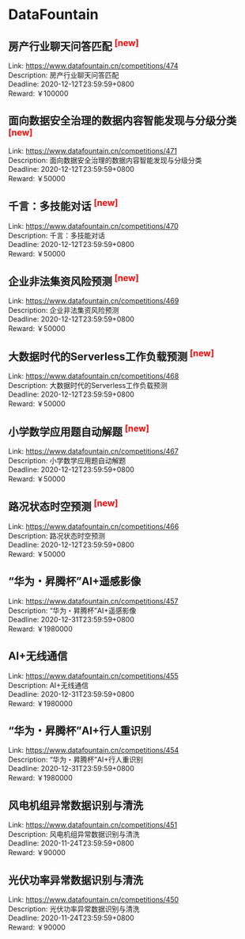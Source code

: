 # DataFountain



## 房产行业聊天问答匹配 <sup style="color:red">[new]<sup>  

Link: https://www.datafountain.cn/competitions/474  
Description: 房产行业聊天问答匹配  
Deadline: 2020-12-12T23:59:59+0800  
Reward: ￥100000  


## 面向数据安全治理的数据内容智能发现与分级分类 <sup style="color:red">[new]<sup>  

Link: https://www.datafountain.cn/competitions/471  
Description: 面向数据安全治理的数据内容智能发现与分级分类  
Deadline: 2020-12-12T23:59:59+0800  
Reward: ￥50000  


## 千言：多技能对话 <sup style="color:red">[new]<sup>  

Link: https://www.datafountain.cn/competitions/470  
Description: 千言：多技能对话  
Deadline: 2020-12-12T23:59:59+0800  
Reward: ￥50000  


## 企业非法集资风险预测 <sup style="color:red">[new]<sup>  

Link: https://www.datafountain.cn/competitions/469  
Description: 企业非法集资风险预测  
Deadline: 2020-12-12T23:59:59+0800  
Reward: ￥50000  


## 大数据时代的Serverless工作负载预测 <sup style="color:red">[new]<sup>  

Link: https://www.datafountain.cn/competitions/468  
Description: 大数据时代的Serverless工作负载预测  
Deadline: 2020-12-12T23:59:59+0800  
Reward: ￥50000  


## 小学数学应用题自动解题 <sup style="color:red">[new]<sup>  

Link: https://www.datafountain.cn/competitions/467  
Description: 小学数学应用题自动解题  
Deadline: 2020-12-12T23:59:59+0800  
Reward: ￥50000  


## 路况状态时空预测 <sup style="color:red">[new]<sup>  

Link: https://www.datafountain.cn/competitions/466  
Description: 路况状态时空预测  
Deadline: 2020-12-12T23:59:59+0800  
Reward: ￥50000  


## “华为・昇腾杯”AI+遥感影像

Link: https://www.datafountain.cn/competitions/457  
Description: “华为・昇腾杯”AI+遥感影像  
Deadline: 2020-12-31T23:59:59+0800  
Reward: ￥1980000  


## AI+无线通信

Link: https://www.datafountain.cn/competitions/455  
Description: AI+无线通信  
Deadline: 2020-12-31T23:59:59+0800  
Reward: ￥1980000  


## “华为・昇腾杯”AI+行人重识别

Link: https://www.datafountain.cn/competitions/454  
Description: “华为・昇腾杯”AI+行人重识别  
Deadline: 2020-12-31T23:59:59+0800  
Reward: ￥1980000  


## 风电机组异常数据识别与清洗 

Link: https://www.datafountain.cn/competitions/451  
Description: 风电机组异常数据识别与清洗   
Deadline: 2020-11-24T23:59:59+0800  
Reward: ￥90000  


## 光伏功率异常数据识别与清洗

Link: https://www.datafountain.cn/competitions/450  
Description: 光伏功率异常数据识别与清洗  
Deadline: 2020-11-24T23:59:59+0800  
Reward: ￥90000  

